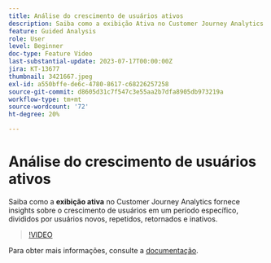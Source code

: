 ```yaml
---
title: Análise do crescimento de usuários ativos
description: Saiba como a exibição Ativa no Customer Journey Analytics fornece insights sobre o crescimento de usuários em um período específico, dividido por usuários novos, repetidos, retornados e inativos.
feature: Guided Analysis
role: User
level: Beginner
doc-type: Feature Video
last-substantial-update: 2023-07-17T00:00:00Z
jira: KT-13677
thumbnail: 3421667.jpeg
exl-id: a550bffe-de6c-4780-8617-c68226257258
source-git-commit: d8605d31c7f547c3e55aa2b7dfa8905db973219a
workflow-type: tm+mt
source-wordcount: '72'
ht-degree: 20%

---
```


# Análise do crescimento de usuários ativos

Saiba como a **exibição ativa** no Customer Journey Analytics fornece insights sobre o crescimento de usuários em um período específico, divididos por usuários novos, repetidos, retornados e inativos.

>[!VIDEO](https://video.tv.adobe.com/v/3421667/?learn=on)

Para obter mais informações, consulte a [documentação](https://experienceleague.adobe.com/docs/analytics-platform/using/guided-analysis/user-growth/active.html).
